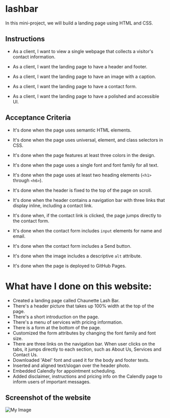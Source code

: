 # lashbar

In this mini-project, we will build a landing page using HTML and CSS. 

## Instructions

* As a client, I want to view a single webpage that collects a visitor's contact information.

* As a client, I want the landing page to have a header and footer.

* As a client, I want the landing page to have an image with a caption.

* As a client, I want the landing page to have a contact form.

* As a client, I want the landing page to have a polished and accessible UI.

## Acceptance Criteria

* It's done when the page uses semantic HTML elements.

* It's done when the page uses universal, element, and class selectors in CSS.

* It's done when the page features at least three colors in the design.

* It's done when the page uses a single font and font family for all text.

* It's done when the page uses at least two heading elements (`<h1>` through `<h6>`).

* It's done when the header is fixed to the top of the page on scroll.

* It's done when the header contains a navigation bar with three links that display inline, including a contact link.

* It's done when, if the contact link is clicked, the page jumps directly to the contact form.

* It's done when the contact form includes `input` elements for name and email.

* It's done when the contact form includes a Send button.

* It's done when the image includes a descriptive `alt` attribute.

* It's done when the page is deployed to GitHub Pages.

# What have I done on this website:

- Created a landing page called Chaunette Lash Bar.
- There's a header picture that takes up 100% width at the top of the page. 
- There's a short introduction on the page.
- There's a menu of services with pricing information.
- There is a form at the bottom of the page.
- Customized the form attributes by changing the font family and font size. 
- There are three links on the navigation bar. When user clicks on the tabs, it jumps directly to each section, such as About Us, Services and Contact Us. 
- Downloaded 'Abel' font and used it for the body and footer texts.
- Inserted and aligned text/slogan over the header photo.
- Embedded Calendly for appointment scheduling. 
- Added disclaimer, instructions and pricing info on the Calendly page to inform users of important messages.

## Screenshot of the website 

![My Image](assets/images/lpage1.png)


